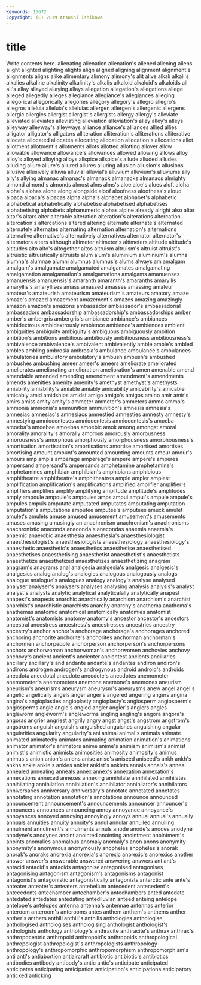 ```yaml
---
Keywords: 15672
Copyright: (C) 2019 Atsushi Ishikawa
---
```


# title

Write contents here.
alienating alienation alienation's aliened aliening aliens alight alighted alighting
alights align aligned aligning alignment alignment's alignments aligns alike alimentary
alimony alimony's alit alive alkali alkali's alkalies alkaline alkalinity alkalinity's
alkalis alkaloid alkaloid's alkaloids all all's allay allayed allaying allays
allegation allegation's allegations allege alleged allegedly alleges allegiance allegiance's allegiances
alleging allegorical allegorically allegories allegory allegory's allegro allegro's allegros alleluia
alleluia's alleluias allergen allergen's allergenic allergens allergic allergies allergist allergist's
allergists allergy allergy's alleviate alleviated alleviates alleviating alleviation alleviation's alley
alley's alleys alleyway alleyway's alleyways alliance alliance's alliances allied allies
alligator alligator's alligators alliteration alliteration's alliterations alliterative allocate allocated allocates
allocating allocation allocation's allocations allot allotment allotment's allotments allots allotted
allotting allover allow allowable allowance allowance's allowances allowed allowing allows
alloy alloy's alloyed alloying alloys allspice allspice's allude alluded alludes
alluding allure allure's allured allures alluring allusion allusion's allusions allusive
allusively alluvia alluvial alluvial's alluvium alluvium's alluviums ally ally's allying
almanac almanac's almanack almanacks almanacs almighty almond almond's almonds almost
alms alms's aloe aloe's aloes aloft aloha aloha's alohas alone
along alongside aloof aloofness aloofness's aloud alpaca alpaca's alpacas alpha
alpha's alphabet alphabet's alphabetic alphabetical alphabetically alphabetise alphabetised alphabetises alphabetising
alphabets alphanumeric alphas alpine already alright also altar altar's altars
alter alterable alteration alteration's alterations altercation altercation's altercations altered altering
alternate alternate's alternated alternately alternates alternating alternation alternation's alternations alternative
alternative's alternatively alternatives alternator alternator's alternators alters although altimeter altimeter's
altimeters altitude altitude's altitudes alto alto's altogether altos altruism altruism's
altruist altruist's altruistic altruistically altruists alum alum's aluminium aluminium's alumna
alumna's alumnae alumni alumnus alumnus's alums always am amalgam amalgam's
amalgamate amalgamated amalgamates amalgamating amalgamation amalgamation's amalgamations amalgams amanuenses amanuensis
amanuensis's amaranth amaranth's amaranths amaryllis amaryllis's amaryllises amass amassed amasses
amassing amateur amateur's amateurish amateurism amateurism's amateurs amatory amaze amaze's
amazed amazement amazement's amazes amazing amazingly amazon amazon's amazons ambassador
ambassador's ambassadorial ambassadors ambassadorship ambassadorship's ambassadorships amber amber's ambergris ambergris's
ambiance ambiance's ambiances ambidextrous ambidextrously ambience ambience's ambiences ambient ambiguities
ambiguity ambiguity's ambiguous ambiguously ambition ambition's ambitions ambitious ambitiously ambitiousness
ambitiousness's ambivalence ambivalence's ambivalent ambivalently amble amble's ambled ambles ambling
ambrosia ambrosia's ambulance ambulance's ambulances ambulatories ambulatory ambulatory's ambush ambush's
ambushed ambushes ambushing ameer ameer's ameers ameliorate ameliorated ameliorates ameliorating
amelioration amelioration's amen amenable amend amendable amended amending amendment amendment's
amendments amends amenities amenity amenity's amethyst amethyst's amethysts amiability amiability's
amiable amiably amicability amicability's amicable amicably amid amidships amidst amigo
amigo's amigos amino amir amir's amirs amiss amity amity's ammeter
ammeter's ammeters ammo ammo's ammonia ammonia's ammunition ammunition's amnesia amnesia's
amnesiac amnesiac's amnesiacs amnestied amnesties amnesty amnesty's amnestying amniocenteses amniocentesis
amniocentesis's amoeba amoeba's amoebae amoebas amoebic amok among amongst amoral
amorality amorality's amorally amorous amorously amorousness amorousness's amorphous amorphously amorphousness
amorphousness's amortisation amortisation's amortisations amortise amortised amortises amortising amount amount's
amounted amounting amounts amour amour's amours amp amp's amperage amperage's
ampere ampere's amperes ampersand ampersand's ampersands amphetamine amphetamine's amphetamines amphibian
amphibian's amphibians amphibious amphitheatre amphitheatre's amphitheatres ample ampler amplest amplification
amplification's amplifications amplified amplifier amplifier's amplifiers amplifies amplify amplifying amplitude
amplitude's amplitudes amply ampoule ampoule's ampoules amps ampul ampul's ampule
ampule's ampules ampuls amputate amputated amputates amputating amputation amputation's amputations
amputee amputee's amputees amuck amulet amulet's amulets amuse amused amusement
amusement's amusements amuses amusing amusingly an anachronism anachronism's anachronisms anachronistic
anaconda anaconda's anacondas anaemia anaemia's anaemic anaerobic anaesthesia anaesthesia's anaesthesiologist
anaesthesiologist's anaesthesiologists anaesthesiology anaesthesiology's anaesthetic anaesthetic's anaesthetics anaesthetise anaesthetised anaesthetises
anaesthetising anaesthetist anaesthetist's anaesthetists anaesthetize anaesthetized anaesthetizes anaesthetizing anagram anagram's
anagrams anal analgesia analgesia's analgesic analgesic's analgesics analog analog's analogies
analogous analogously analogs analogue analogue's analogues analogy analogy's analyse analysed
analyser analyser's analysers analyses analysing analysis analysis's analyst analyst's analysts
analytic analytical analyticalally analytically anapest anapest's anapests anarchic anarchically anarchism
anarchism's anarchist anarchist's anarchistic anarchists anarchy anarchy's anathema anathema's anathemas
anatomic anatomical anatomically anatomies anatomist anatomist's anatomists anatomy anatomy's ancestor
ancestor's ancestors ancestral ancestress ancestress's ancestresses ancestries ancestry ancestry's anchor
anchor's anchorage anchorage's anchorages anchored anchoring anchorite anchorite's anchorites anchorman
anchorman's anchormen anchorpeople anchorperson anchorperson's anchorpersons anchors anchorwoman anchorwoman's anchorwomen
anchovies anchovy anchovy's ancient ancient's ancienter ancientest ancients ancillaries ancillary
ancillary's and andante andante's andantes andiron andiron's andirons androgen androgen's
androgynous android android's androids anecdota anecdotal anecdote anecdote's anecdotes anemometer
anemometer's anemometers anemone anemone's anemones aneurism aneurism's aneurisms aneurysm aneurysm's
aneurysms anew angel angel's angelic angelically angels anger anger's angered
angering angers angina angina's angioplasties angioplasty angioplasty's angiosperm angiosperm's angiosperms
angle angle's angled angler angler's anglers angles angleworm angleworm's angleworms
angling angling's angora angora's angoras angrier angriest angrily angry angst
angst's angstrom angstrom's angstroms anguish anguish's anguished anguishes anguishing angular
angularities angularity angularity's ani animal animal's animals animate animated animatedly
animates animating animation animation's animations animator animator's animators anime anime's
animism animism's animist animist's animistic animists animosities animosity animosity's animus
animus's anion anion's anions anise anise's aniseed aniseed's ankh ankh's
ankhs ankle ankle's ankles anklet anklet's anklets annals annals's anneal
annealed annealing anneals annex annex's annexation annexation's annexations annexed annexes
annexing annihilate annihilated annihilates annihilating annihilation annihilation's annihilator annihilator's annihilators
anniversaries anniversary anniversary's annotate annotated annotates annotating annotation annotation's annotations
announce announced announcement announcement's announcements announcer announcer's announcers announces announcing
annoy annoyance annoyance's annoyances annoyed annoying annoyingly annoys annual annual's
annually annuals annuities annuity annuity's annul annular annulled annulling annulment
annulment's annulments annuls anode anode's anodes anodyne anodyne's anodynes anoint
anointed anointing anointment anointment's anoints anomalies anomalous anomaly anomaly's anon
anons anonymity anonymity's anonymous anonymously anopheles anopheles's anorak anorak's anoraks
anorexia anorexia's anorexic anorexic's anorexics another answer answer's answerable answered
answering answers ant ant's antacid antacid's antacids antagonise antagonised antagonises
antagonising antagonism antagonism's antagonisms antagonist antagonist's antagonistic antagonistically antagonists antarctic
ante ante's anteater anteater's anteaters antebellum antecedent antecedent's antecedents antechamber
antechamber's antechambers anted antedate antedated antedates antedating antediluvian anteed anteing
antelope antelope's antelopes antenna antenna's antennae antennas anterior anteroom anteroom's
anterooms antes anthem anthem's anthems anther anther's anthers anthill anthill's
anthills anthologies anthologise anthologised anthologises anthologising anthologist anthologist's anthologists anthology
anthology's anthracite anthracite's anthrax anthrax's anthropocentric anthropoid anthropoid's anthropoids anthropological
anthropologist anthropologist's anthropologists anthropology anthropology's anthropomorphic anthropomorphism anthropomorphism's anti anti's
antiabortion antiaircraft antibiotic antibiotic's antibiotics antibodies antibody antibody's antic antic's
anticipate anticipated anticipates anticipating anticipation anticipation's anticipations anticipatory anticked anticking
